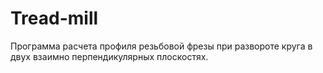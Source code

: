 # Tread-mill
Программа расчета профиля резьбовой фрезы при развороте круга в двух взаимно перпендикулярных плоскостях.
